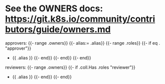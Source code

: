 # See the OWNERS docs: https://git.k8s.io/community/contributors/guide/owners.md
approvers:
{{- range .owners}}
{{- alias:= .alias}}
{{- range .roles}}
{{- if eq . "approver"}}
- {{ .alias }}
{{- end}}
{{- end}}
{{- end}}

reviewers:
{{- range .owners}}
  {{- if .coll.Has .roles "reviewer"}}
- {{ .alias }}
{{- end}}
{{- end}}